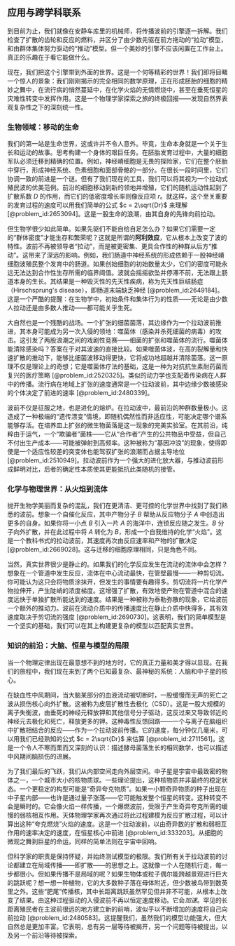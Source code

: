 ## 应用与跨学科联系

到目前为止，我们就像在安静车库里的机械师，将传播波前的引擎逐一拆解。我们检查了扩散的齿轮和反应的燃料，并区分了由少数先驱在前方拖动的“拉动”模型，和由群体集体努力驱动的“推动”模型。但一个美妙的引擎不应该闲置在工作台上。真正的乐趣在于看它能做什么。

现在，我们把这个引擎带到外面的世界。这是一个何等精彩的世界！我们即将目睹一个惊人的景象：我们刚刚揭示的完全相同的数学原理，正在形成胚胎的细胞的精妙之舞中，在流行病的悄然蔓延中，在化学火焰的无情燃烧中，甚至在垂死恒星的灾难性转变中发挥作用。这是一个物理学家探索之旅的终极回报——发现自然界表观复杂性之下的深刻统一性。

### 生物领域：移动的生命

我们的第一站是生命世界，这或许并不令人意外。毕竟，生命本身就是一个关于生长和运动的故事。思考构建一个身体的艰巨任务。在胚胎发育过程中，大量的细胞军队必须迁移到精确的位置。例如，神经嵴细胞是无畏的探险家，它们在整个胚胎中穿行，形成神经系统、色素细胞和面部骨骼的一部分。在很长一段时间里，它们协调一致的前进是一个谜。但有了我们现在的工具，我们可以将其视为一个拉动式殖民波的优美范例。前沿的细胞移动到新的领地并增殖，它们的随机运动性起到了扩散系数 $D$ 的作用，而它们的低密度增长率则像反应项 $r$。就这样，这个至关重要的发育过程的速度可以用我们简单的公式 $c = 2\sqrt{Dr}$ 来理解 [@problem_id:2653094]。这是一股生命的浪潮，由其自身的先锋向前拉动。

但生物学很少如此简单。如果先驱们不能自给自足怎么办？如果它们需要一定的“群体密度”才能生存和繁荣呢？这就是所谓的**阿利效应**，它从根本上改变了波的特性。波前不再被领导者“拉动”，而是被更密集、更具合作性的种群从后方“推动”。这带来了深远的影响。例如，我们肠道中神经系统的形成依赖于一股神经嵴细胞波殖民整个发育中的肠道。如果创始细胞的初始数量太少，它们的密度可能永远无法达到合作性生存所需的临界阈值。波就会摇摇欲坠并停滞不前，无法跟上肠道本身的生长。其结果是一种毁灭性的先天性疾病，称为先天性巨结肠症（Hirschsprung's disease），即肠道末端缺乏神经 [@problem_id:2649184]。这是一个严酷的提醒：在生物学中，初始条件和集体行为的性质——无论是由少数人拉动还是由多数人推动——都可能关乎生死。

大自然也是一个残酷的战场。一个扩张的细菌菌落，其边缘作为一个拉动波前推进，其本身可能成为另一次入侵的领地：噬菌体（感染并杀死细菌的病毒）的攻击。这引发了两股浪潮之间的戏剧性竞赛——细菌的扩张和噬菌体的流行。噬菌体能清除感染吗？答案在于对其波速的直接比较。如果噬菌体波，在高的裂解量和快速扩散的推动下，能够比细菌波移动得更快，它将成功地超越并清除菌落。这一原理不仅是理论上的奇想；它是噬菌体疗法的基础，这是一种为对抗抗生素耐药菌而复兴的医疗策略 [@problem_id:2520325]。类似的动力学也支配着传染病在人群中的传播。流行病在地域上扩张的速度通常是一个拉动波前，其中边缘少数被感染的个体决定了前进的速率 [@problem_id:2480339]。

波前不仅是征服之地，也是进化的熔炉。在拉动波中，最前沿的种群数量极小。这造成了一种极端的“遗传漂变”情境，即随机偶然性而非适应性，可能决定哪个谱系能够存活。在培养皿上扩张的微生物菌落是这一现象的完美实验室。在其前沿，纯粹由于运气，一个“欺骗者”菌株——它从“合作者”产生的公共物品中受益，但自己不付出生产成本——可能被弹射到高频率。这种被称为“基因冲浪”的现象，使得即使是一个适应性较差的突变体也能驾驭扩张的浪潮而占据主导地位 [@problem_id:2510949]。拉动波前作为一个强大的进化放大器，与推动波前形成鲜明对比，后者的确定性本质使其更能抵抗此类随机的接管。

### 化学与物理世界：从火焰到流体

抛开生物学美丽而复杂的混乱，我们在更清洁、更可控的化学世界中找到了我们熟悉的波前。想象一个自催化反应，其中产物分子 $B$ 帮助从反应物分子 $A$ 中创造出更多的自身。如果你将一小点 $B$ 引入一片 $A$ 的海洋中，连锁反应随之发生。$B$ 分子向外扩散，并在此过程中将 $A$ 转化为 $B$，形成一个自我维持的化学“火焰”。这是一个教科书式的拉动波前，其速度再次由反应速率和产物的扩散决定 [@problem_id:2669028]。这与迁移的细胞原理相同，只是角色不同。

当然，真实世界很少是静止的。如果我们的化学反应发生在流动的流体中会怎样？想象在一个管道中发生反应，流体在中心流动最快，在管壁最慢——一种剪切流。你可能认为这只会将物质涂抹开，但发生的事情要有趣得多。剪切流将一片化学产物拉伸开，产生陡峭的浓度梯度。这增强了扩散，有效地使产物在管道中混合的速度远快于单独扩散所能达到的速度。结果是一种被称为泰勒弥散的现象，它给波前一个额外的推动力。波前在流动介质中的传播速度比在静止介质中快得多，其有效速度取决于剪切流的强度 [@problem_id:2690730]。这表明，我们的简单模型是一个坚实的基础，我们可以在其上构建更复杂的模型以匹配真实世界。

### 知识的前沿：大脑、恒星与模型的局限

当一个物理定律出现在最意想不到的地方时，它的真正力量和美才得以显现。在我们的旅程中，我们现在来到了两个已知最复杂、最神秘的系统：人脑和中子星的核心。

在缺血性中风期间，当大脑某部分的血液流动被切断时，一股缓慢而无声的死亡之波从损伤核心向外扩散。这被称为皮层扩散性去极化（CSD）。这是一股大规模的离子失衡波，由垂死的神经元释放钾和其他信号分子驱动，这反过来又导致邻近的神经元去极化和死亡，释放更多的钾。这种毒性反馈回路——一个与离子在脑组织中扩散相结合的反应——作为一个拉动波前传播。它的速度，每分钟仅几毫米，可以用我们已经熟知的公式 $c = 2\sqrt{Dr}$ 来估算 [@problem_id:2711561]。这是一个令人不寒而栗而又深刻的认识：描述酵母菌落生长的相同数学，也可以描述中风期间脑损伤的进展。

为了我们最后的飞跃，我们从内部空间走向外层空间。中子星是宇宙中最致密的物体之一，一个城市大小的核物质球。一些理论提出，这种核物质并非最终的稳定状态。一个更稳定的构型可能是“奇异夸克物质”。如果一小颗奇异物质的种子出现在中子星内部——也许是通过量子涨落——它可能触发整个恒星的转变。这种转变不会是瞬时的。它会像火焰一样传播，一个爆燃波前，受限于产生奇异夸克所需的缓慢的弱核相互作用。天体物理学家再次通过将此过程建模为反应扩散过程，可以计算出这种“夸克燃烧”火焰的速度。这是一个拉动波前，以由奇异数的扩散和弱相互作用的速率决定的速度，在恒星核心中前进 [@problem_id:333203]。从细胞的微观之舞到巨星的命运，同样的简单法则在宇宙中回响。

但科学家的职责是保持怀疑，并始终测试模型的极限。我们所有关于拉动波前的讨论都建立在局域传播——即扩散——的思想之上。这就像一个人在随机行走，每一步都很小。但如果传播不是局域的呢？如果生物体或粒子偶尔能跨越景观进行巨大的跳跃呢？想一想一种植物，它的大多数种子落在母体附近，但少数被鸟带到数英里之外。这些“肥尾”传播核，其中长距离跳跃虽然罕见但并非不可能，从根本上改变了结果。由这种过程驱动的入侵波前不再以恒定速度移动。它会*加速*。罕见的长距离殖民者在主波前很远的地方建立新的前哨，波似乎以不断增加的速度将自己向前拉动 [@problem_id:2480583]。这提醒我们，虽然我们的模型功能强大，但大自然总是更加丰富。它表明，总有另一层等待被揭开，另一个问题等待被提出，以及另一个前沿等待被探索。
